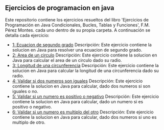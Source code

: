 ## Ejercicios de programacion en java

Este repositorio contiene los ejercicios resueltos del libro
'Ejercicios de Programación en Java Condicionales, Bucles, Tablas y Funciones', F.M. Pérez Montes. cada uno dentro de su propia carpeta. A continuación se detalla cada ejercicio:

- [1: Ecuacion de segundo grado](./EcuacionSegundoGrado/) Descripción: Este ejercicio contiene la solucion en Java para resolver una ecuacion de segundo grado.
- [2: Area de un circulo](./AreaCirculo/) Descripción: Este ejercicio contiene la solucion en Java para calcular el area de un circulo dado su radio.
- [3: Longitud de una circunferencia](./LongitudCircunferencia/) Descripción: Este ejercicio contiene la solucion en Java para calcular la longitud de una circunferencia dado su radio.
- [4: Validar si dos numeros son iguales](./NumerosIguales/) Descripción: Este ejercicio contiene la solucion en Java para calcular, dado dos numeros si son iguales o no.
- [5: Validar si un numero es positivo o negativo](./PositivoNegativo/) Descripción: Este ejercicio contiene la solucion en Java para calcular, dado un numero si es positivo o negativo.
- [6: Validar si un numero es multiplo del otro](./Multiplo/) Descripción: Este ejercicio contiene la solucion en Java para calcular, dado dos numeros si uno es multiplo de otro.
